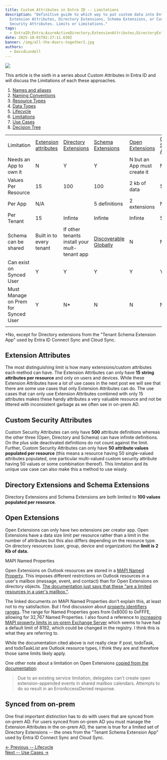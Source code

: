 ```yaml
---
title: Custom Attributes in Entra ID -- Limitations
description: "Definitive guide to which way to put custom data into Entra ID:
  Extension Attributes, Directory Extensions, Schema Extensions, or Custom
  Security Attributes. Limits or Limitations."
tags:
  - EntraID;Entra;AzureActiveDirectory;ExtensionAttributes;DirectoryExtensions;SchemaExtensions;CustomSecurityAttributes;
date: 2025-10-01T02:27:11.630Z
banner: /img/all-the-doors-together2.jpg
authors:
  - DavidLundell
---
```

![](/img/all-the-doors-together2.jpg)

This article is the sixth in a series about Custom Attributes in Entra ID and will discuss the Limitations of each these approaches.

1. [Names and aliases](/blog/2025/09/custom-attributes-in-entra-id/#names-and-aliases)
2. [N﻿aming Conventions](/blog/2025/09/custom-attributes-in-entra-id-naming-conventions/)
3. [R﻿esource Types](/blog/2025/09/custom-attributes-in-entra-id-resource-types/)
4. [D﻿ata Types](/blog/2025/09/custom-attributes-in-entra-id-data-types/)
5. [L﻿ifecycle](/blog/2025/09/custom-attributes-in-entra-id-lifecycle/)
6. [L﻿imitations](/blog/2025/10/custom-attributes-in-entra-id-limitations/)
7. [U﻿se Cases](/blog/2025/10/custom-attributes-in-entra-id-use-cases/)
8. [Decision Tree](/blog/2025/10/custom-attributes-in-entra-id-decision-tree/)

|                                     |                                                                                                                       |                                                                                                                                          |                                                                                                                                                |                                                                                                             |                                                                                                                        |
| ----------------------------------- | --------------------------------------------------------------------------------------------------------------------- | ---------------------------------------------------------------------------------------------------------------------------------------- | ---------------------------------------------------------------------------------------------------------------------------------------------- | ----------------------------------------------------------------------------------------------------------- | ---------------------------------------------------------------------------------------------------------------------- |
| Limitation                          | [Extension attributes](https://learn.microsoft.com/en-us/graph/extensibility-overview?tabs=http#extension-attributes) | [Directory Extensions](https://learn.microsoft.com/en-us/graph/extensibility-overview?tabs=http#directory-microsoft-entra-id-extensions) | [Schema Extensions](https://learn.microsoft.com/en-us/graph/extensibility-overview?tabs=http#schema-extensions)                                | [Open Extensions](https://learn.microsoft.com/en-us/graph/extensibility-overview?tabs=http#open-extensions) | [Custom Security Attributes](https://learn.microsoft.com/en-us/entra/fundamentals/custom-security-attributes-overview) |
| Needs an App to own it              | N                                                                                                                     | Y                                                                                                                                        | Y                                                                                                                                              | N but an App must create it                                                                                 | N                                                                                                                      |
| Values Per Resource                 | 15                                                                                                                    | 100                                                                                                                                      | 100                                                                                                                                            | 2 kb of data                                                                                                | 50                                                                                                                     |
| Per App                             | N/A                                                                                                                   |                                                                                                                                          | 5 definitions                                                                                                                                  | 2 extensions                                                                                                | N/A                                                                                                                    |
| Per Tenant                          | 15                                                                                                                    | Infinte                                                                                                                                  | Infinte                                                                                                                                        | Infinte                                                                                                     | 500                                                                                                                    |
| Schema can be shared                | Built in to every tenant                                                                                              | If other tenants install your mult-tenant app                                                                                            | [Discoverable Globally](https://learn.microsoft.com/en-us/graph/extensibility-schema-groups?tabs=http#step-1-view-available-schema-extensions) | N                                                                                                           | N                                                                                                                      |
| Can exist on Synced User            | Y                                                                                                                     | Y                                                                                                                                        | Y                                                                                                                                              | Y                                                                                                           | Y                                                                                                                      |
| Must Manage on Prem for Synced User | Y                                                                                                                     | N*                                                                                                                                       | N                                                                                                                                              | N                                                                                                           | N                                                                                                                      |
|                                     |                                                                                                                       |                                                                                                                                          |                                                                                                                                                |                                                                                                             |                                                                                                                        |

\*﻿No, except for Directory extensions from the "Tenant Schema Extension App" used by Entra ID Connect Sync and Cloud Sync.

## E﻿xtension Attributes

T﻿he most distinguishing limit is how many extensions/custom attributes each method can have. The Extension Attributes can only have **15** **string attributes per resource** and only on users and devices. While these Extension Attributes have a lot of use cases in the next post we will see that there are some use cases that only Extension Attributes can do. The use cases that can only use Extension Attributes combined with only 15 attributes makes these handy attributes a very valuable resource and not be littered with inconsistent garbage as we often see in on-prem AD.

## C﻿ustom Security Attributes

C﻿ustom Security Attributes can only have **500** attribute definitions whereas the other three (Open, Directory and Schema) can have infinite definitions. On the plus side deactivated definitions do not count against the limit. Further, Custom Security Attributes can only have **50 attribute values populated per resource** (this means a resource having 50 single-valued attributes populated, one particular multi-valued custom security attribute having 50 values or some combination thereof). This limitation and its unique use case can also make this a method to use wisely.

## D﻿irectory Extensions and Schema Extensions

D﻿irectory Extensions and Schema Extensions are both limited to **100 values populated per resource**. 

## Open Extensions

Open Extensions can only have two extensions per creator app. Open Extensions have a data size limit per resource rather than a limit in the number of attributes but this also differs depending on the resource type. On directory resources (user, group, device and organization) the **limit is 2 Kb of data.** 

MAPI Named Properties 

Open Extensions on Outlook resources are stored in a [MAPI Named Property](https://learn.microsoft.com/en-us/office/client-developer/outlook/mapi/mapi-named-properties). This imposes different restrictions  on Outlook resources in a user's mailbox (message, event, and contact) than for Open Extensions on directory objects. [The documentation just says that these "are a limited resources in a user's mailbox."](https://learn.microsoft.com/en-us/graph/extensibility-overview?tabs=http#comparison-of-extension-types). 

The linked documents on MAPI Named Properties don't explain this, at least not to my satisfaction. But I find discussion about [property identifiers ranges](https://learn.microsoft.com/en-us/office/client-developer/outlook/mapi/property-identifier-ranges). The range for Named Properties goes from 0x8000 to 0xFFFE, allowing for 32,767 Named Properties. I also found a reference to [increasing MAPI property limits in on-prem Exchange Server](https://help.bittitan.com/hc/en-us/articles/1260800182350-Exchange-Mailbox-Migration-Troubleshooting#h_01HS95EZTJW0MN0EHDQKYNK266) which seems to have had a default limit of 8192, which could be changed in the registry. I think this is what they are referring to.

W﻿hile the documentation cited above is not really clear if post, todoTask, and todoTaskList are Outlook resource types, I think they are and therefore those same limits likely apply.

O﻿ne other note about a limitation on Open Extensions [copied from the documentation](https://learn.microsoft.com/en-us/graph/extensibility-overview?tabs=http#comparison-of-extension-types:~:text=Due%20to%20an%20existing%20service%20limitation%2C%20delegates%20can%27t%20create%20open%20extension%2Dappended%20events%20in%20shared%20mailbox%20calendars.%20Attempts%20to%20do%20so%20result%20in%20an%20ErrorAccessDenied%20response.):

> Due to an existing service limitation, delegates can't create open extension-appended events in shared mailbox calendars. Attempts to do so result in an ErrorAccessDenied response.

## S﻿ynced from on-prem

O﻿ne final important distinction has to do with users that are synced from on-prem AD. For users synced from on-prem AD you must manage the Extension Attributes in the on-prem AD, the same is true for a limited set of Directory Extensions -- the ones from the "Tenant Schema Extension App" used by Entra ID Connect Sync and Cloud Sync.

[<- Previous -- L﻿ifecycle](/blog/2025/09/custom-attributes-in-entra-id-lifecycle/)\
[Next -- U﻿se Cases ->](/blog/2025/10/custom-attributes-in-entra-id-use-cases/)